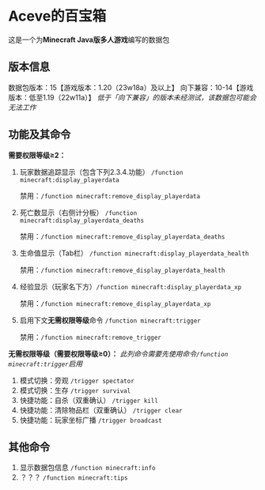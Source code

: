 # Aceve的百宝箱

这是一个为**Minecraft Java版多人游戏**编写的数据包

## 版本信息
数据包版本：15【游戏版本：1.20（23w18a）及以上】
向下兼容：10-14【游戏版本：低至1.19（22w11a）】
*低于「向下兼容」的版本未经测试，该数据包可能会无法工作*

## 功能及其命令

**需要权限等级≥2：**
1. 玩家数据追踪显示（包含下列2.3.4.功能） `/function minecraft:display_playerdata`

   禁用：`/function minecraft:remove_display_playerdata`
1. 死亡数显示（右侧计分板） `/function minecraft:display_playerdata_deaths`

   禁用：`/function minecraft:remove_display_playerdata_deaths`
1. 生命值显示（Tab栏） `/function minecraft:display_playerdata_health`

   禁用：`/function minecraft:remove_display_playerdata_health`
1. 经验显示（玩家名下方）`/function minecraft:display_playerdata_xp`

   禁用：`/function minecraft:remove_display_playerdata_xp`
1. 启用下文**无需权限等级**命令 `/function minecraft:trigger`

   禁用：`/function minecraft:remove_trigger`

**无需权限等级（需要权限等级≥0）：**
*此列命令需要先使用命令`/function minecraft:trigger`启用*
1. 模式切换：旁观 `/trigger spectator`
1. 模式切换：生存 `/trigger survival`
1. 快捷功能：自杀（双重确认） `/trigger kill`
1. 快捷功能：清除物品栏（双重确认） `/trigger clear`
1. 快捷功能：玩家坐标广播 `/trigger broadcast`

## 其他命令

1. 显示数据包信息 `/function minecraft:info`
2. ？？？ `/function minecraft:tips`

